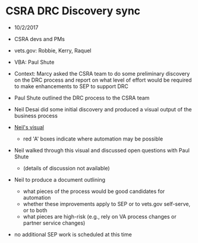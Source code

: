 # CSRA DRC Discovery sync

 * 10/2/2017
 * CSRA devs and PMs
 * vets.gov: Robbie, Kerry, Raquel
 * VBA: Paul Shute
 
 * Context: Marcy asked the CSRA team to do some preliminary discovery on the DRC process and report on what level of effort would be required to make enhancements to SEP to support DRC
 * Paul Shute outlined the DRC process to the CSRA team
 * Neil Desai did some initial discovery and produced a visual output of the business process
 * [Neil's visual](DRC%20Business%20Process%20v4%20CSRA.pdf)
   * red 'A' boxes indicate where automation may be possible
 * Neil walked through this visual and discussed open questions with Paul Shute
   * (details of discussion not available)
 * Neil to produce a document outlining
   * what pieces of the process would be good candidates for automation
   * whether these improvements apply to SEP or to vets.gov self-serve, or to both
   * what pieces are high-risk (e.g., rely on VA process changes or partner service changes)
 * no additional SEP work is scheduled at this time

 
 
